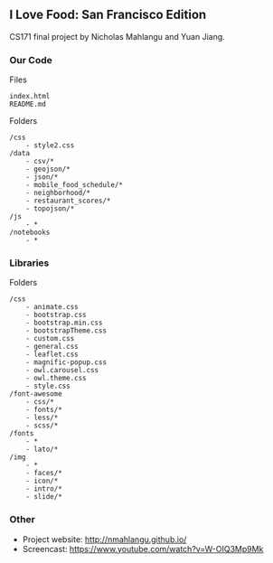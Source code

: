 ## I Love Food: San Francisco Edition

CS171 final project by Nicholas Mahlangu and Yuan Jiang.

### Our Code
Files

	index.html
	README.md
Folders

	/css
		- style2.css
	/data
		- csv/*
		- geojson/*
		- json/*
		- mobile_food_schedule/*
		- neighborhood/*
		- restaurant_scores/*
		- topojson/*
	/js
		- *
	/notebooks
		- *

### Libraries
Folders

	/css
		- animate.css
		- bootstrap.css
		- bootstrap.min.css
		- bootstrapTheme.css
		- custom.css
		- general.css
		- leaflet.css
		- magnific-popup.css
		- owl.carousel.css
		- owl.theme.css
		- style.css
	/font-awesome
		- css/*
		- fonts/*
		- less/*
		- scss/*
	/fonts
		- *
		- lato/*
	/img
		- *
		- faces/*
		- icon/*
		- intro/*
		- slide/*

### Other
* Project website: http://nmahlangu.github.io/
* Screencast: https://www.youtube.com/watch?v=W-OIQ3Mp9Mk
